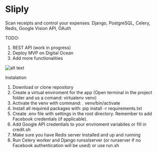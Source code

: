 # Sliply
Scan receipts and control your expenses. Django, PostgreSQL, Celery, Redis, Google Vision API, OAuth

TODO:
1. REST API (work in progress)
2. Deploy MVP on Digital Ocean
3. Add more functionalities

![alt text](https://raw.githubusercontent.com/tallpol3/Sliply/master/media/screenshot.png)


Instalation
1. Download or clone repository
2. Create a virtual enviroment for the app (Open terminal in the project folder and us a comand: virtualenv venv)
3. Activate the venv with command: . venv/bin/activate
4. Install all required packages with: pip install -r requirements.txt
5. Create .env file with settings in the root directory. Remember to add Facebook credentials (if applicable).
6. Add Google API credentials to your enviroment variabiles or fill in credit.sh
7. Make sure you have Redis server installed and up and running
8. Run Celery worker and Django runsslserver (or runserver if no Facebook authentication will be used) or use run.sh 
